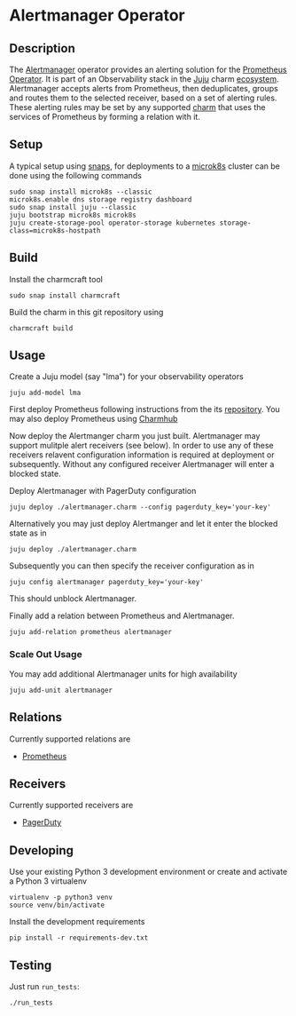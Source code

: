 # Alertmanager Operator

## Description

The [Alertmanager] operator provides an alerting solution for the
[Prometheus Operator]. It is part of an Observability stack in the [Juju] charm
[ecosystem]. Alertmanager accepts alerts from Prometheus, then deduplicates, groups
and routes them to the selected receiver, based on a set of alerting rules. These
alerting rules may be set by any supported [charm] that uses the services of
Prometheus by forming a relation with it.

[Alertmanager]: https://prometheus.io/docs/alerting/latest/alertmanager/
[Prometheus Operator]: https://github.com/canonical/prometheus-operator
[Juju]: https://jaas.ai/
[ecosystem]: https://charmhub.io/
[charm]: https://charmhub.io/

## Setup

A typical setup using [snaps](https://snapcraft.io/), for deployments
to a [microk8s](https://microk8s.io/) cluster can be done using the
following commands

    sudo snap install microk8s --classic
    microk8s.enable dns storage registry dashboard
    sudo snap install juju --classic
    juju bootstrap microk8s microk8s
    juju create-storage-pool operator-storage kubernetes storage-class=microk8s-hostpath

## Build

Install the charmcraft tool

    sudo snap install charmcraft

Build the charm in this git repository using

    charmcraft build

## Usage

Create a Juju model (say "lma") for your observability operators

    juju add-model lma

First deploy Prometheus following instructions from the its
[repository](https://github.com/canonical/prometheus-operator). You
may also deploy Prometheus using [Charmhub](https://charmhub.io/)

Now deploy the Alertmanger charm you just built. Alertmanager may
support mulitple alert receivers (see below). In order to use any of
these receivers relavent configuration information is required at
deployment or subsequently. Without any configured receiver
Alertmanager will enter a blocked state.

Deploy Alertmanager with PagerDuty configuration

    juju deploy ./alertmanager.charm --config pagerduty_key='your-key'


Alternatively you may just deploy Alertmanger and let it enter the
blocked state as in

    juju deploy ./alertmanager.charm

Subsequently you can then specify the receiver configuration as in

    juju config alertmanager pagerduty_key='your-key'

This should unblock Alertmanager.

Finally add a relation between Prometheus and Alertmanager.

    juju add-relation prometheus alertmanager

### Scale Out Usage

You may add additional  Alertmanager units for high availability

    juju add-unit alertmanager

## Relations

   Currently supported relations are
   - [Prometheus](https://github.com/canonical/prometheus-operator)

## Receivers

   Currently supported receivers are
   - [PagerDuty](https://www.pagerduty.com/)

## Developing

Use your existing Python 3 development environment or create and
activate a Python 3 virtualenv

    virtualenv -p python3 venv
    source venv/bin/activate

Install the development requirements

    pip install -r requirements-dev.txt

## Testing

Just run `run_tests`:

    ./run_tests
